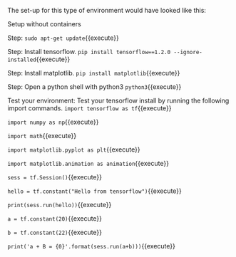 The set-up for this type of environment would have looked like this:

Setup without containers

Step:
`sudo apt-get update`{{execute}}

Step:
Install tensorflow.
`pip install tensorflow==1.2.0 --ignore-installed`{{execute}}

Step:
Install matplotlib.
`pip install matplotlib`{{execute}}

Step:
Open a python shell with python3
`python3`{{execute}}

Test your environment:
Test your tensorflow install by running the following import commands.
`import tensorflow as tf`{{execute}}

`import numpy as np`{{execute}}

`import math`{{execute}}

`import matplotlib.pyplot as plt`{{execute}}

`import matplotlib.animation as animation`{{execute}}

`sess = tf.Session()`{{execute}}

`hello = tf.constant("Hello from tensorflow")`{{execute}}

`print(sess.run(hello))`{{execute}}

`a = tf.constant(20)`{{execute}}

`b = tf.constant(22)`{{execute}}

`print('a + B = {0}'.format(sess.run(a+b)))`{{execute}}




